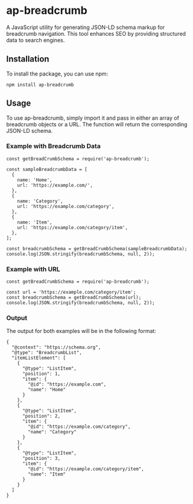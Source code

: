 # ap-breadcrumb

A JavaScript utility for generating JSON-LD schema markup for breadcrumb navigation. This tool enhances SEO by providing structured data to search engines.

## Installation
To install the package, you can use npm:

```
npm install ap-breadcrumb
```
## Usage
To use ap-breadcrumb, simply import it and pass in either an array of breadcrumb objects or a URL. The function will return the corresponding JSON-LD schema.

### Example with Breadcrumb Data
```
const getBreadCrumbSchema = require('ap-breadcrumb');

const sampleBreadcrumbData = [
  {
    name: 'Home',
    url: 'https://example.com/',
  },
  {
    name: 'Category',
    url: 'https://example.com/category',
  },
  {
    name: 'Item',
    url: 'https://example.com/category/item',
  },
];

const breadcrumbSchema = getBreadCrumbSchema(sampleBreadcrumbData);
console.log(JSON.stringify(breadcrumbSchema, null, 2));

```
### Example with URL
```
const getBreadCrumbSchema = require('ap-breadcrumb');

const url = 'https://example.com/category/item';
const breadcrumbSchema = getBreadCrumbSchema(url);
console.log(JSON.stringify(breadcrumbSchema, null, 2));
```
### Output
The output for both examples will be in the following format:
```
{
  "@context": "https://schema.org",
  "@type": "BreadcrumbList",
  "itemListElement": [
    {
      "@type": "ListItem",
      "position": 1,
      "item": {
        "@id": "https://example.com",
        "name": "Home"
      }
    },
    {
      "@type": "ListItem",
      "position": 2,
      "item": {
        "@id": "https://example.com/category",
        "name": "Category"
      }
    },
    {
      "@type": "ListItem",
      "position": 3,
      "item": {
        "@id": "https://example.com/category/item",
        "name": "Item"
      }
    }
  ]
}
```

